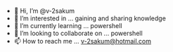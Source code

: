 - 👋 Hi, I’m @v-2sakum
- 👀 I’m interested in ... gaining and sharing knowledge
- 🌱 I’m currently learning ... powershell
- 💞️ I’m looking to collaborate on ... powershell
- 📫 How to reach me ... v-2sakum@hotmail.com

<!---
v-2sakum/v-2sakum is a ✨ special ✨ repository because its `README.md` (this file) appears on your GitHub profile.
You can click the Preview link to take a look at your changes.
--->
